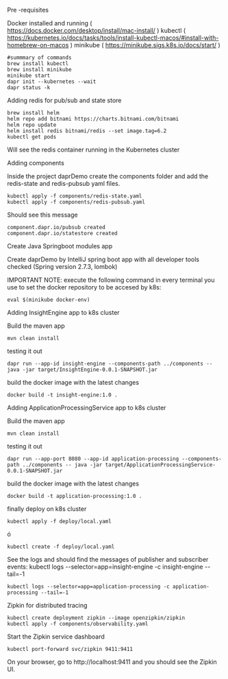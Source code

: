 Pre -requisites


Docker installed and running  ( https://docs.docker.com/desktop/install/mac-install/ )
kubectl ( https://kubernetes.io/docs/tasks/tools/install-kubectl-macos/#install-with-homebrew-on-macos )
minikube ( https://minikube.sigs.k8s.io/docs/start/ )
```
#summmary of commands
brew install kubectl 
brew install minikube  
minikube start
dapr init --kubernetes --wait
dapr status -k
```

Adding redis for pub/sub and state store


```
brew install helm
helm repo add bitnami https://charts.bitnami.com/bitnami
helm repo update
helm install redis bitnami/redis --set image.tag=6.2
kubectl get pods
```
Will see the redis container running in the Kubernetes cluster

Adding components

Inside the project daprDemo create the components folder and add the redis-state and redis-pubsub yaml files.
```
kubectl apply -f components/redis-state.yaml
kubectl apply -f components/redis-pubsub.yaml
```

Should see this message
```
component.dapr.io/pubsub created
component.dapr.io/statestore created
```




Create Java Springboot modules app

Create daprDemo by IntelliJ spring boot app  with all developer tools checked (Spring version 2.7.3, lombok)

IMPORTANT NOTE: execute the following command in every terminal you use to set the docker repository to be accesed by k8s:
```
eval $(minikube docker-env)
```




Adding InsightEngine app to k8s cluster


Build the maven app
```
mvn clean install
```
testing it out
```
dapr run --app-id insight-engine --components-path ../components -- java -jar target/InsightEngine-0.0.1-SNAPSHOT.jar
```
build the docker image with the latest changes
```
docker build -t insight-engine:1.0 .
```


Adding ApplicationProcessingService app to k8s cluster

Build the maven app
```
mvn clean install
```
testing it out
```
dapr run --app-port 8080 --app-id application-processing --components-path ../components -- java -jar target/ApplicationProcessingService-0.0.1-SNAPSHOT.jar
```
build the docker image with the latest changes
```
docker build -t application-processing:1.0 .
```
finally deploy on k8s cluster
```
kubectl apply -f deploy/local.yaml
```
ó
```
kubectl create -f deploy/local.yaml
```

See the logs and should find the messages  of publisher and subscriber events:
kubectl logs --selector=app=insight-engine -c insight-engine --tail=-1



```
kubectl logs --selector=app=application-processing -c application-processing --tail=-1
```



Zipkin for distributed tracing


```
kubectl create deployment zipkin --image openzipkin/zipkin
kubectl apply -f components/observability.yaml
```
Start the Zipkin service dashboard
```
kubectl port-forward svc/zipkin 9411:9411
```

On your browser, go to http://localhost:9411 and you should see the Zipkin UI.